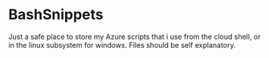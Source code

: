 # BashSnippets

Just a safe place to store my Azure scripts that i use from the cloud shell, or in the linux subsystem for windows.
Files should be self explanatory.
